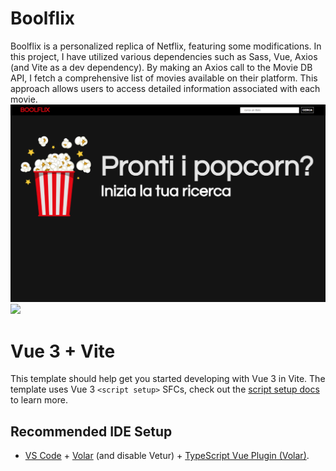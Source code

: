 # Boolflix
Boolflix is a personalized replica of Netflix, featuring some modifications. In this project, I have utilized various dependencies such as Sass, Vue, Axios (and Vite as a dev dependency). By making an Axios call to the Movie DB API, I fetch a comprehensive list of movies available on their platform. This approach allows users to access detailed information associated with each movie.
<br>
<img src="preview.png">
<img src="preview-2.png">

# Vue 3 + Vite

This template should help get you started developing with Vue 3 in Vite. The template uses Vue 3 `<script setup>` SFCs, check out the [script setup docs](https://v3.vuejs.org/api/sfc-script-setup.html#sfc-script-setup) to learn more.

## Recommended IDE Setup

- [VS Code](https://code.visualstudio.com/) + [Volar](https://marketplace.visualstudio.com/items?itemName=Vue.volar) (and disable Vetur) + [TypeScript Vue Plugin (Volar)](https://marketplace.visualstudio.com/items?itemName=Vue.vscode-typescript-vue-plugin).
